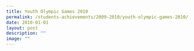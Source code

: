 ```yaml
---
title: Youth Olympic Games 2010
permalink: /students-achievements/2009-2010/youth-olympic-games-2010/
date: 2010-01-01
layout: post
description: ""
image: ""
---
```

